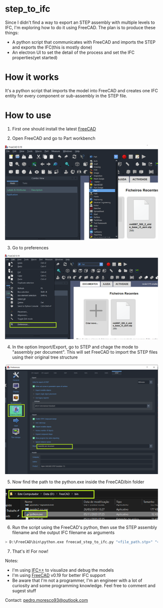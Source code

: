 # **step_to_ifc**

Since I didn't find a way to export an STEP assembly with multiple levels to IFC, I'm exploring how to do it using FreeCAD.
The plan is to produce these things:

- A python script that communicates with FreeCAD and imports the STEP and exports the IFC(this is mostly done)
- An electron UI to set the detail of the process and set the IFC properties(yet started)

# How it works

It's a python script that imports the model into FreeCAD and creates one IFC entity for every component or sub-assembly in the STEP file.

# How to use

1. First one should install the latest [FreeCAD](https://www.freecadweb.org/)

2. Open FreeCAD and go to Part workbench

![alt text](change_workbench.png)

3. Go to preferences

![alt text](change_preference.png)

4. In the option Import/Export, go to STEP and chage the mode to "assembly per document". This will set FreeCAD to import the STEP files using their original tree structure

![alt text](change_step_preference.png)

5. Now find the path to the python.exe inside the FreeCAD/bin folder

![alt text](freecad_python_path.png)

6. Run the script using the FreeCAD's python, then use the STEP assembly filename and the output IFC filename as arguments

```bash
> D:\FreeCAD\bin\python.exe freecad_step_to_ifc.py "<file_path.stp>" "<file_path.ifc>"
```

7. That's it! For now! 

Notes: 

- I'm using [IFC++](https://ifcquery.com/) to visualize and debug the models
- I'm using [FreeCAD](https://www.freecadweb.org/) v0.19 for better IFC support
- Be aware that I'm not a programmer, I'm an engineer with a lot of curiosity and some programming knowledge. Feel free to comment and sugest stuff

Contact: pedro.moresco93@outlook.com
